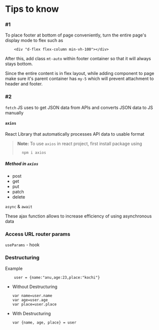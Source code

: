 # Tips to know

### #1

To place footer at bottom of page conveniently, turn the entire page's display mode to flex such as

    	<div "d-flex flex-column min-vh-100"></div>

After this, add class `mt-auto` within footer container so that it will always stays bottom.

Since the entire content is in flex layout, while adding component to page make sure it's parent container has `my-5` which will prevent attachment to header and footer.

### #2

`fetch` JS uses to get JSON data from APIs and converts JSON data to JS manually

#### `axios`

React Library that automatically processes API data to usable format

> **Note:** To use `axios` in react project, first install package using
>
>     	npm i axios

##### Method in `axios`

- post
- get
- put
- patch
- delete

`async` & `await`

These ajax function allows to increase efficiency of using asynchronous data

### Access URL router params

`useParams` - hook

### Destructuring

Example

    	user = {name:"anu,age:23,place:"kochi"}

- Without Destructuring

      var name=user.name
      var age=user.age
      var place=user.place

- With Destructuring

      var {name, age, place} = user


